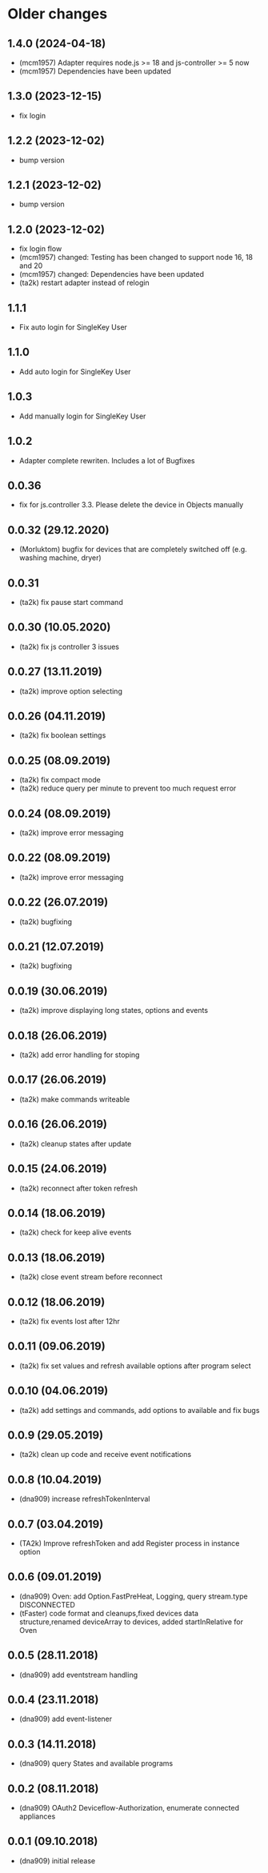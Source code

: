 # Older changes
## 1.4.0 (2024-04-18)

- (mcm1957) Adapter requires node.js >= 18 and js-controller >= 5 now
- (mcm1957) Dependencies have been updated

## 1.3.0 (2023-12-15)

- fix login

## 1.2.2 (2023-12-02)

- bump version

## 1.2.1 (2023-12-02)

- bump version

## 1.2.0 (2023-12-02)

- fix login flow
- (mcm1957) changed: Testing has been changed to support node 16, 18 and 20
- (mcm1957) changed: Dependencies have been updated
- (ta2k) restart adapter instead of relogin

## 1.1.1

- Fix auto login for SingleKey User

## 1.1.0

- Add auto login for SingleKey User

## 1.0.3

- Add manually login for SingleKey User

## 1.0.2

- Adapter complete rewriten. Includes a lot of Bugfixes

## 0.0.36

- fix for js.controller 3.3. Please delete the device in Objects manually

## 0.0.32 (29.12.2020)

- (Morluktom) bugfix for devices that are completely switched off (e.g. washing machine, dryer)

## 0.0.31

- (ta2k) fix pause start command

## 0.0.30 (10.05.2020)

- (ta2k) fix js controller 3 issues

## 0.0.27 (13.11.2019)

- (ta2k) improve option selecting

## 0.0.26 (04.11.2019)

- (ta2k) fix boolean settings

## 0.0.25 (08.09.2019)

- (ta2k) fix compact mode
- (ta2k) reduce query per minute to prevent too much request error

## 0.0.24 (08.09.2019)

- (ta2k) improve error messaging

## 0.0.22 (08.09.2019)

- (ta2k) improve error messaging

## 0.0.22 (26.07.2019)

- (ta2k) bugfixing

## 0.0.21 (12.07.2019)

- (ta2k) bugfixing

## 0.0.19 (30.06.2019)

- (ta2k) improve displaying long states, options and events

## 0.0.18 (26.06.2019)

- (ta2k) add error handling for stoping

## 0.0.17 (26.06.2019)

- (ta2k) make commands writeable

## 0.0.16 (26.06.2019)

- (ta2k) cleanup states after update

## 0.0.15 (24.06.2019)

- (ta2k) reconnect after token refresh

## 0.0.14 (18.06.2019)

- (ta2k) check for keep alive events

## 0.0.13 (18.06.2019)

- (ta2k) close event stream before reconnect

## 0.0.12 (18.06.2019)

- (ta2k) fix events lost after 12hr

## 0.0.11 (09.06.2019)

- (ta2k) fix set values and refresh available options after program select

## 0.0.10 (04.06.2019)

- (ta2k) add settings and commands, add options to available and fix bugs

## 0.0.9 (29.05.2019)

- (ta2k) clean up code and receive event notifications

## 0.0.8 (10.04.2019)

- (dna909) increase refreshTokenInterval

## 0.0.7 (03.04.2019)

- (TA2k) Improve refreshToken and add Register process in instance option

## 0.0.6 (09.01.2019)

- (dna909) Oven: add Option.FastPreHeat, Logging, query stream.type DISCONNECTED
- (tFaster) code format and cleanups,fixed devices data structure,renamed deviceArray to devices,
  added startInRelative for Oven

## 0.0.5 (28.11.2018)

- (dna909) add eventstream handling

## 0.0.4 (23.11.2018)

- (dna909) add event-listener

## 0.0.3 (14.11.2018)

- (dna909) query States and available programs

## 0.0.2 (08.11.2018)

- (dna909) OAuth2 Deviceflow-Authorization, enumerate connected appliances

## 0.0.1 (09.10.2018)

- (dna909) initial release